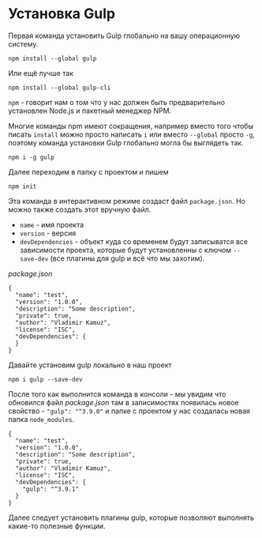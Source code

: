 # Установка Gulp

Первая команда установить Gulp глобально на вашу операционную систему.

```
npm install --global gulp
```

Или ещё лучше так

```
npm install --global gulp-cli
```

`npm` - говорит нам о том что у нас должен быть предварительно установлен Node.js и пакетный менеджер NPM.

Многие команды npm имеют сокращения, например вместо того чтобы писать `install` можно просто написать `i` или вместо `--global` просто `-g`, поэтому команда установки Gulp глобально могла бы выглядеть так.

```
npm i -g gulp
```

Далее переходим в папку с проектом и пишем

```
npm init
```

Эта команда в интерактивном режиме создаст файл `package.json`. Но можно также создать этот вручную файл.

* `name` - имя проекта
* `version` - версия
* `devDependencies` - объект куда со временем будут записыватся все зависимости проекта, которые будут установленны с ключом `--save-dev` (все плагины для gulp и всё что мы захотим).

*package.json*

```
{
  "name": "test",
  "version": "1.0.0",
  "description": "Some description",
  "private": true,
  "author": "Vladimir Kamuz",
  "license": "ISC",
  "devDependencies": {
  }
}
```

Давайте установим gulp локально в наш проект

```
npm i gulp --save-dev
```

После того как выполнится команда в консоли - мы увидим что обновился файл *package.json* там в записимостях появилась новое свойство - `"gulp": "^3.9.0"` и папке с проектом у нас создалась новая папка `node_modules`.

```
{
  "name": "test",
  "version": "1.0.0",
  "description": "Some description",
  "private": true,
  "author": "Vladimir Kamuz",
  "license": "ISC",
  "devDependencies": {
    "gulp": "^3.9.1"
  }
}
```

Далее следует установить плагины gulp, которые позволяют выполнять какие-то полезные функции.